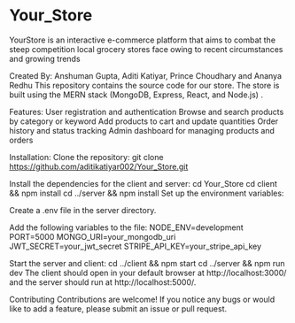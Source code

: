 # Your_Store
YourStore is an interactive e-commerce platform that aims to combat the steep competition local grocery stores face owing to recent circumstances and growing trends

Created By: Anshuman Gupta, Aditi Katiyar, Prince Choudhary and Ananya Redhu
This repository contains the source code for our store. The store is built using the MERN stack (MongoDB, Express, React, and Node.js) .

Features:
User registration and authentication
Browse and search products by category or keyword
Add products to cart and update quantities
Order history and status tracking
Admin dashboard for managing products and orders

Installation:
Clone the repository:
git clone https://github.com/aditikatiyar002/Your_Store.git

Install the dependencies for the client and server:
cd Your_Store
cd client && npm install
cd ../server && npm install
Set up the environment variables:

Create a .env file in the server directory.

Add the following variables to the file:
NODE_ENV=development
PORT=5000
MONGO_URI=your_mongodb_uri
JWT_SECRET=your_jwt_secret
STRIPE_API_KEY=your_stripe_api_key

Start the server and client:
cd ../client && npm start
cd ../server && npm run dev
The client should open in your default browser at http://localhost:3000/ and the server should run at http://localhost:5000/.

Contributing
Contributions are welcome! If you notice any bugs or would like to add a feature, please submit an issue or pull request.
